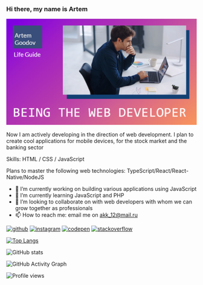 ### Hi there, my name is Artem
![ I am a professional programmer but in the future](https://github.com/Jony2Good/Jony2Good/blob/main/assets/logo.png)

Now I am actively developing in the direction of web development. I plan to create cool applications for mobile devices, for the stock market and the banking sector

Skills: HTML / CSS / JavaScript

Plans to master the following web technologies: TypeScript/React/React-Native/NodeJS

- 🔭 I’m currently working on building various applications using JavaScript 
- 🌱 I’m currently learning JavaScript and PHP 
- 👯 I’m looking to collaborate on with web developers with whom we can grow together as professionals 
- 📫 How to reach me: email me on akk_12@mail.ru 


[<img src='https://cdn.jsdelivr.net/npm/simple-icons@3.0.1/icons/github.svg' alt='github' height='40'>](https://github.com/Jony2Good)  [<img src='https://cdn.jsdelivr.net/npm/simple-icons@3.0.1/icons/instagram.svg' alt='instagram' height='40'>](https://www.instagram.com/zebetterbest/)  [<img src='https://cdn.jsdelivr.net/npm/simple-icons@3.0.1/icons/codepen.svg' alt='codepen' height='40'>](https://codepen.io/Jony2Good)  [<img src='https://cdn.jsdelivr.net/npm/simple-icons@3.0.1/icons/stackoverflow.svg' alt='stackoverflow' height='40'>](https://stackoverflow.com/users/akk_12@mail.ru)  

[![Top Langs](https://github-readme-stats.vercel.app/api/top-langs/?username=Jony2Good)](https://github.com/anuraghazra/github-readme-stats)

![GitHub stats](https://github-readme-stats.vercel.app/api?username=Jony2Good&show_icons=true)  

![GitHub Activity Graph](https://activity-graph.herokuapp.com/graph?username=Jony2Good)  

![Profile views](https://gpvc.arturio.dev/Jony2Good)  
